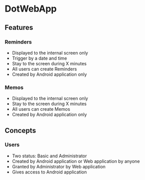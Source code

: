 # DotWebApp

## Features

### Reminders

* Displayed to the internal screen only
* Trigger by a date and time
* Stay to the screen during X minutes
* All users can create Reminders
* Created by Android application only

### Memos

* Displayed to the internal screen only
* Stay to the screen during X minutes
* All users can create Memos
* Created by Android application only

## Concepts

### Users

* Two status: Basic and Administrator
* Created by Android application or Web application by anyone
* Granted by Administrator by Web application
* Gives access to Android application
